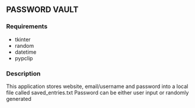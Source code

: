 ## PASSWORD VAULT

### Requirements
* tkinter
* random
* datetime
* pypclip

### Description
This application stores website, email/username and password into a local file called saved_entries.txt
Password can be either user input or randomly generated
